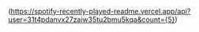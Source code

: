 (https://spotify-recently-played-readme.vercel.app/api?user=31t4pdanvx27zaiw35tu2bmu5kqa&count={5})
